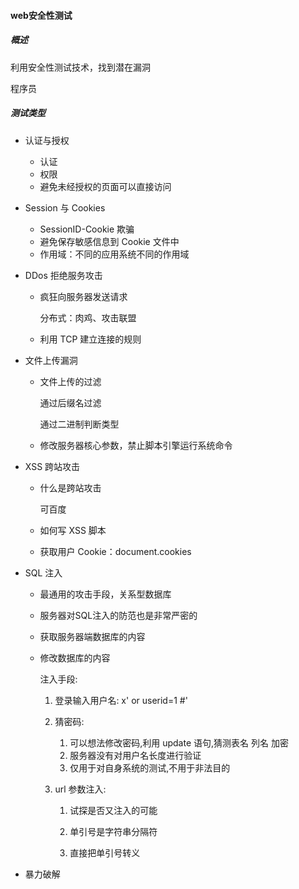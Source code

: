 #### web安全性测试

##### 概述

利用安全性测试技术，找到潜在漏洞

程序员

##### 测试类型

+ 认证与授权

  + 认证
  + 权限
  + 避免未经授权的页面可以直接访问

+ Session  与  Cookies

  + SessionID-Cookie 欺骗
  + 避免保存敏感信息到 Cookie 文件中
  + 作用域：不同的应用系统不同的作用域

+ DDos  拒绝服务攻击

  + 疯狂向服务器发送请求

    分布式：肉鸡、攻击联盟

  + 利用 TCP 建立连接的规则

+ 文件上传漏洞

  + 文件上传的过滤

    通过后缀名过滤

    通过二进制判断类型

  + 修改服务器核心参数，禁止脚本引擎运行系统命令

+ XSS  跨站攻击

  + 什么是跨站攻击

    可百度

  + 如何写 XSS 脚本

  + 获取用户 Cookie：document.cookies

+ SQL  注入

  + 最通用的攻击手段，关系型数据库

  + 服务器对SQL注入的防范也是非常严密的

  + 获取服务器端数据库的内容

  + 修改数据库的内容

    注入手段:

    1. 登录输入用户名: x' or userid=1 #'

    2. 猜密码:

       1. 可以想法修改密码,利用 update 语句,猜测表名 列名 加密
       2. 服务器没有对用户名长度进行验证
       3. 仅用于对自身系统的测试,不用于非法目的

    3. url 参数注入:

       1. 试探是否又注入的可能

       2. 单引号是字符串分隔符
       3. 直接把单引号转义

+ 暴力破解